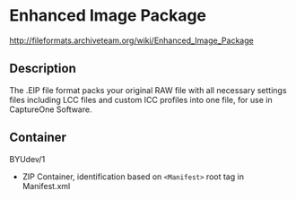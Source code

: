 # Enhanced Image Package

http://fileformats.archiveteam.org/wiki/Enhanced_Image_Package

## Description
The .EIP file format packs your original RAW file with all necessary settings files including LCC files and custom ICC profiles into one file, for use in CaptureOne Software.

## Container

BYUdev/1
* ZIP Container, identification based on ```<Manifest>``` root tag in Manifest.xml

